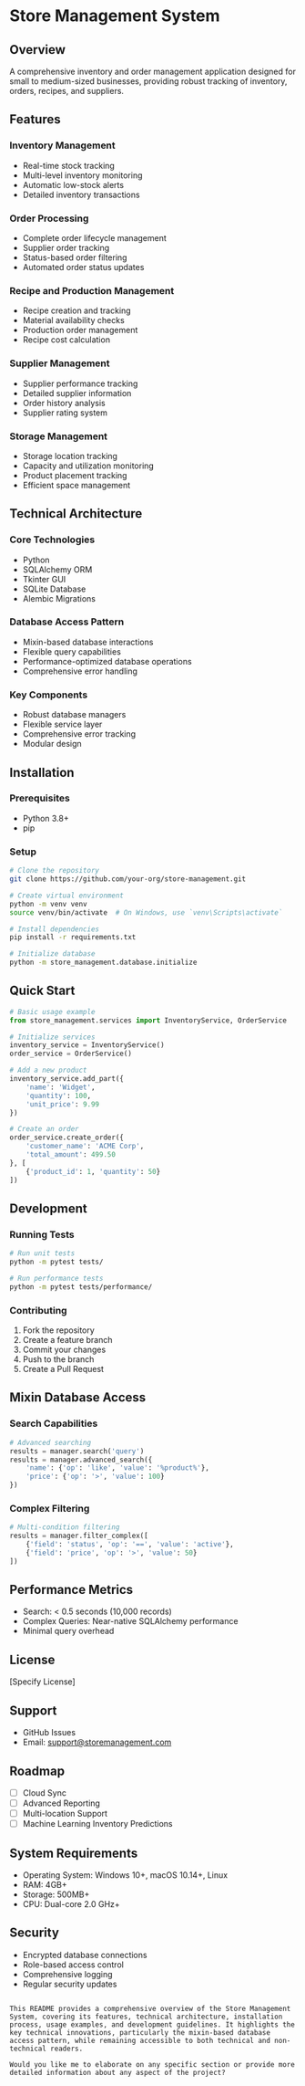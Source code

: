 # Store Management System

## Overview

A comprehensive inventory and order management application designed for small to medium-sized businesses, providing robust tracking of inventory, orders, recipes, and suppliers.

## Features

### Inventory Management
- Real-time stock tracking
- Multi-level inventory monitoring
- Automatic low-stock alerts
- Detailed inventory transactions

### Order Processing
- Complete order lifecycle management
- Supplier order tracking
- Status-based order filtering
- Automated order status updates

### Recipe and Production Management
- Recipe creation and tracking
- Material availability checks
- Production order management
- Recipe cost calculation

### Supplier Management
- Supplier performance tracking
- Detailed supplier information
- Order history analysis
- Supplier rating system

### Storage Management
- Storage location tracking
- Capacity and utilization monitoring
- Product placement tracking
- Efficient space management

## Technical Architecture

### Core Technologies
- Python
- SQLAlchemy ORM
- Tkinter GUI
- SQLite Database
- Alembic Migrations

### Database Access Pattern
- Mixin-based database interactions
- Flexible query capabilities
- Performance-optimized database operations
- Comprehensive error handling

### Key Components
- Robust database managers
- Flexible service layer
- Comprehensive error tracking
- Modular design

## Installation

### Prerequisites
- Python 3.8+
- pip

### Setup
```bash
# Clone the repository
git clone https://github.com/your-org/store-management.git

# Create virtual environment
python -m venv venv
source venv/bin/activate  # On Windows, use `venv\Scripts\activate`

# Install dependencies
pip install -r requirements.txt

# Initialize database
python -m store_management.database.initialize
```

## Quick Start

```python
# Basic usage example
from store_management.services import InventoryService, OrderService

# Initialize services
inventory_service = InventoryService()
order_service = OrderService()

# Add a new product
inventory_service.add_part({
    'name': 'Widget',
    'quantity': 100,
    'unit_price': 9.99
})

# Create an order
order_service.create_order({
    'customer_name': 'ACME Corp',
    'total_amount': 499.50
}, [
    {'product_id': 1, 'quantity': 50}
])
```

## Development

### Running Tests
```bash
# Run unit tests
python -m pytest tests/

# Run performance tests
python -m pytest tests/performance/
```

### Contributing
1. Fork the repository
2. Create a feature branch
3. Commit your changes
4. Push to the branch
5. Create a Pull Request

## Mixin Database Access

### Search Capabilities
```python
# Advanced searching
results = manager.search('query')
results = manager.advanced_search({
    'name': {'op': 'like', 'value': '%product%'},
    'price': {'op': '>', 'value': 100}
})
```

### Complex Filtering
```python
# Multi-condition filtering
results = manager.filter_complex([
    {'field': 'status', 'op': '==', 'value': 'active'},
    {'field': 'price', 'op': '>', 'value': 50}
])
```

## Performance Metrics
- Search: < 0.5 seconds (10,000 records)
- Complex Queries: Near-native SQLAlchemy performance
- Minimal query overhead

## License
[Specify License]

## Support
- GitHub Issues
- Email: support@storemanagement.com

## Roadmap
- [ ] Cloud Sync
- [ ] Advanced Reporting
- [ ] Multi-location Support
- [ ] Machine Learning Inventory Predictions

## System Requirements
- Operating System: Windows 10+, macOS 10.14+, Linux
- RAM: 4GB+
- Storage: 500MB+
- CPU: Dual-core 2.0 GHz+

## Security
- Encrypted database connections
- Role-based access control
- Comprehensive logging
- Regular security updates
```

This README provides a comprehensive overview of the Store Management System, covering its features, technical architecture, installation process, usage examples, and development guidelines. It highlights the key technical innovations, particularly the mixin-based database access pattern, while remaining accessible to both technical and non-technical readers.

Would you like me to elaborate on any specific section or provide more detailed information about any aspect of the project?